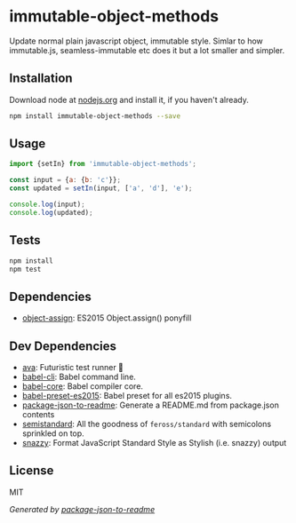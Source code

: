 # immutable-object-methods 

Update normal plain javascript object, immutable style. Simlar to how immutable.js, seamless-immutable etc does it but a lot smaller and simpler.

## Installation

Download node at [nodejs.org](http://nodejs.org) and install it, if you haven't already.

```sh
npm install immutable-object-methods --save
```

## Usage

```js
import {setIn} from 'immutable-object-methods';

const input = {a: {b: 'c'}};
const updated = setIn(input, ['a', 'd'], 'e');

console.log(input);
console.log(updated);

```

## Tests

```sh
npm install
npm test
```

## Dependencies

- [object-assign](https://github.com/sindresorhus/object-assign): ES2015 Object.assign() ponyfill

## Dev Dependencies

- [ava](https://github.com/sindresorhus/ava): Futuristic test runner 🚀
- [babel-cli](https://github.com/babel/babel/tree/master/packages): Babel command line.
- [babel-core](https://github.com/babel/babel/tree/master/packages): Babel compiler core.
- [babel-preset-es2015](https://github.com/babel/babel/tree/master/packages): Babel preset for all es2015 plugins.
- [package-json-to-readme](https://github.com/zeke/package-json-to-readme): Generate a README.md from package.json contents
- [semistandard](https://github.com/Flet/semistandard): All the goodness of `feross/standard` with semicolons sprinkled on top.
- [snazzy](https://github.com/feross/snazzy): Format JavaScript Standard Style as Stylish (i.e. snazzy) output


## License

MIT

_Generated by [package-json-to-readme](https://github.com/zeke/package-json-to-readme)_
